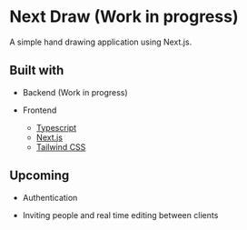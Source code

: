 # Next Draw (Work in progress)

A simple hand drawing application using Next.js.

## Built with

- Backend
  (Work in progress)

- Frontend
  - <a href="https://www.typescriptlang.org/">Typescript</a>
  - <a href="https://nextjs.org">Next.js</a>
  - <a href="https://tailwindcss.com/">Tailwind CSS</a>

## Upcoming

- Authentication

- Inviting people and real time editing between clients
